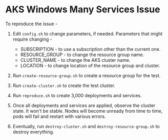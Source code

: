# AKS Windows Many Services Issue

To reproduce the issue -

1. Edit `config.sh` to change parameters, if needed. Parameters that might require changing -
   * SUBSCRIPTION - to use a subscription other than the current one.
   * RESOURCE_GROUP - to change the resource group name.
   * CLUSTER_NAME - to change the AKS cluster name.
   * LOCATION - to change location of the resource group and cluster.

2. Run `create-resource-group.sh` to create a resource group for the test.

3. Run `create-cluster.sh` to create the test cluster.

4. Run `reproduce.sh` to create 3,000 deployments and services.

5. Once all deployments and services are applied, observe the cluster state. It won't be stable. Nodes will become unready from time to time, pods will fail and restart with various errors.

6. Eventually, run `destroy-cluster.sh` and `destroy-resource-group.sh` to destroy everything.
